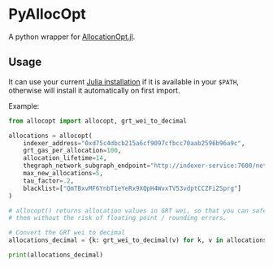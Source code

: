 # PyAllocOpt

A python wrapper for [AllocationOpt.jl](https://github.com/graphprotocol/AllocationOpt.jl).

## Usage

It can use your current [Julia installation](https://julialang.org/downloads/) if it is available in your `$PATH`,
otherwise will install it automatically on first import.

Example:

```python
from allocopt import allocopt, grt_wei_to_decimal

allocations = allocopt(
    indexer_address="0xd75c4dbcb215a6cf9097cfbcc70aab2596b96a9c",
    grt_gas_per_allocation=100,
    allocation_lifetime=14,
    thegraph_network_subgraph_endpoint="http://indexer-service:7600/network",
    max_new_allocations=5,
    tau_factor=.2,
    blacklist=["QmTBxvMF6YnbT1eYeRx9XQpH4WvxTV53vdptCCZFiZSprg"]
)

# allocopt() returns allocation values in GRT wei, so that you can safely do math on
# them without the risk of floating point / rounding errors.

# Convert the GRT wei to decimal
allocations_decimal = {k: grt_wei_to_decimal(v) for k, v in allocations.items()}

print(allocations_decimal)
```

